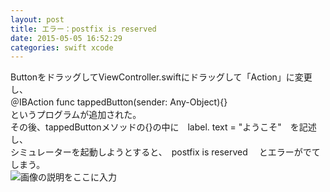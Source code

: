 ```yaml
---
layout: post
title: エラー：postfix is reserved
date: 2015-05-05 16:52:29
categories: swift xcode
---
```

<!-- {% raw %} -->
<p>ButtonをドラッグしてViewController.swiftにドラッグして「Action」に変更し、<br>
＠IBAction func tappedButton(sender: Any-Object){}<br>
というプログラムが追加された。<br>
その後、tappedButtonメソッドの{}の中に　label. text = "ようこそ"　を記述し、<br>
シミュレーターを起動しようとすると、　postfix is reserved 　とエラーがでてしまう。<br>
<img src="https://i.stack.imgur.com/zsguo.png" alt="画像の説明をここに入力"></p>
<!-- {% endraw %} -->
